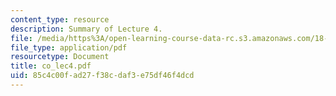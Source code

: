 ```yaml
---
content_type: resource
description: Summary of Lecture 4.
file: /media/https%3A/open-learning-course-data-rc.s3.amazonaws.com/18-997-topics-in-combinatorial-optimization-spring-2004/85c4c00fad27f38cdaf3e75df46f4dcd_co_lec4.pdf
file_type: application/pdf
resourcetype: Document
title: co_lec4.pdf
uid: 85c4c00f-ad27-f38c-daf3-e75df46f4dcd
---
```

